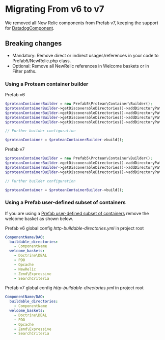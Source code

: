 # Migrating From v6 to v7

We removed all New Relic components from Prefab v7, keeping the support
for [DatadogComponent](https://github.com/neighborhoods/DatadogComponent).

## Breaking changes

* Mandatory: Remove direct or indirect usages/references in your code to Prefab5/NewRelic.php class.
* Optional: Remove all NewRelic references in Welcome baskets or in Filter paths.

### Using a Proteam container builder

Prefab v6

``` php
$proteanContainerBuilder = new Prefab5\Protean\Container\Builder();
$proteanContainerBuilder->getDiscoverableDirectories()->addDirectoryPathFilter('Prefab5/Doctrine');
$proteanContainerBuilder->getDiscoverableDirectories()->addDirectoryPathFilter('Prefab5/PDO');
$proteanContainerBuilder->getDiscoverableDirectories()->addDirectoryPathFilter('Prefab5/NewRelic');
$proteanContainerBuilder->getDiscoverableDirectories()->addDirectoryPathFilter('Prefab5/Opcache');

// Further builder configuration

$proteanContainer = $proteanContainerBuilder->build();
```

Prefab v7

``` php
$proteanContainerBuilder = new Prefab5\Protean\Container\Builder();
$proteanContainerBuilder->getDiscoverableDirectories()->addDirectoryPathFilter('Prefab5/Doctrine');
$proteanContainerBuilder->getDiscoverableDirectories()->addDirectoryPathFilter('Prefab5/PDO');
$proteanContainerBuilder->getDiscoverableDirectories()->addDirectoryPathFilter('Prefab5/Opcache');

// Further builder configuration

$proteanContainer = $proteanContainerBuilder->build();
```

### Using a Prefab user-defined subset of containers

If you are using
a [Prefab user-defined subset of containers](https://github.com/neighborhoods/Prefab/tree/feature/container_only#subset-container-buildable-directories)
remove the welcome basket as shown below.

Prefab v6 global config *http-buildable-directories.yml* in project root

```yaml
ComponentName/DAO:
  buildable_directories:
    - ComponentName
  welcome_baskets:
    - Doctrine\DBAL
    - PDO
    - Opcache
    - NewRelic
    - Zend\Expressive
    - SearchCriteria
```

Prefab v7 global config *http-buildable-directories.yml* in project root

```yaml
ComponentName/DAO:
  buildable_directories:
    - ComponentName
  welcome_baskets:
    - Doctrine\DBAL
    - PDO
    - Opcache
    - Zend\Expressive
    - SearchCriteria
```
